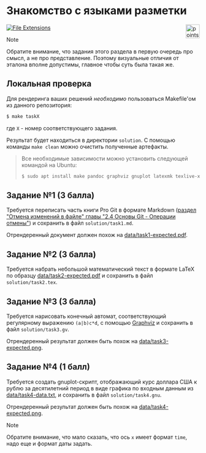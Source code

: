 # Знакомство с языками разметки

<img alt="points bar" align="right" height="36" src="../../blob/badges/.github/badges/points-bar.svg" />

[![File Extensions](https://imgs.xkcd.com/comics/file_extensions.png)](https://xkcd.com/1301/)

> [!NOTE]
> Обратите внимание, что задания этого раздела в первую очередь про смысл, а не про
> представление. Поэтому визуальные отличия от эталона вполне допустимы, главное
> чтобы суть была такая же.

## Локальная проверка

Для рендеринга ваших решений *необходимо* пользоваться Makefile'ом из данного репозитория:
```bash
$ make taskX
```
где `X` - номер соответствующего задания.

Результат будет находиться в директории `solution`.
С помощью команды `make clean` можно очистить полученные артефакты.

> Все необходимые зависимости можно установить следующей командой на Ubuntu:
> ```bash
> $ sudo apt install make pandoc graphviz gnuplot latexmk texlive-xetex texlive-lang-cyrillic
> ```

## Задание №1 (3 балла)

Требуется переписать часть книги Pro Git в формате Markdown
([раздел "Отмена изменений в файле" главы "2.4 Основы Git - Операции отмены"](https://git-scm.com/book/ru/v2/Основы-Git-Операции-отмены#_отмена_изменений_в_файле))
и сохранить в файл `solution/task1.md`.

Отрендеренный документ должен похож на [data/task1-expected.pdf](/data/task1-expected.pdf).

## Задание №2 (3 балла)

Требуется набрать небольшой математический текст в формате LaTeX по образцу 
[data/task2-expected.pdf](/data/task2-expected.pdf) и сохранить в файл `solution/task2.tex`.

## Задание №3 (3 балла)

Требуется нарисовать конечный автомат, соответствующий регулярному выражению
`(a|b)c*d`, с помощью [Graphviz](https://graphviz.org) и сохранить в файл `solution/task3.gv`.

Отрендеренный результат должен быть похож на [data/task3-expected.png](/data/task3-expected.png).

## Задание №4 (1 балл)

Требуется создать gnuplot-скрипт, отображающий курс доллара США к рублю
за десятилетний период в виде графика по входным данным из
[data/task4-data.txt](/data/task4-data.txt), и сохранить в файл `solution/task4.gnu`.

Отрендеренный результат должен быть похож на [data/task4-expected.png](/data/task4-expected.png).

> [!NOTE]
> Обратите внимание, что мало сказать, что ось `x` имеет формат `time`, надо
> еще и формат даты задать.

